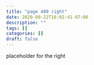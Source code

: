 ```yaml
---
title: "page 400 right"
date: 2020-09-22T16:02:41-07:00
description: ""
tags: []
categories: []
draft: false
---
```


placeholder for the right